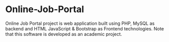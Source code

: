 # Online-Job-Portal

Online Job Portal project is web application built using PHP, MySQL as backend and HTML JavaScript & Bootstrap as Frontend technologies. Note that this software is developed as an academic project.